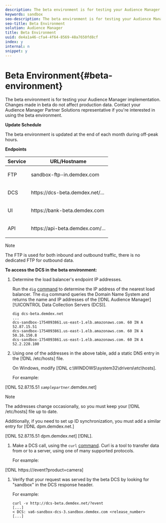 ```yaml
---
description: The beta environment is for testing your Audience Manager implementation. Changes made in beta do not affect production data. Contact your Audience Manager Partner Solutions representative if you're interested in using the beta environment.
keywords: sandbox
seo-description: The beta environment is for testing your Audience Manager implementation. Changes made in beta do not affect production data. Contact your Audience Manager Partner Solutions representative if you're interested in using the beta environment.
seo-title: Beta Environment
solution: Audience Manager
title: Beta Environment
uuid: de4a1a46-cfa4-4f64-8569-48a7650fd8cf
index: y
internal: n
snippet: y
---
```


# Beta Environment{#beta-environment}

The beta environment is for testing your Audience Manager implementation. Changes made in beta do not affect production data. Contact your Audience Manager Partner Solutions representative if you're interested in using the beta environment.

**Update Schedule**

The beta environment is updated at the end of each month during off-peak hours.

<!-- 

Added re: AAM-30826.

 -->

**Endpoints** 

<table id="table_6F388D1F7EC74D859D32ACAB56788412"> 
 <thead> 
  <tr> 
   <th colname="col1" class="entry"> Service </th> 
   <th colname="col2" class="entry"> URL/Hostname </th> 
  </tr> 
 </thead>
 <tbody> 
  <tr> 
   <td colname="col1"> <p>FTP </p> </td> 
   <td colname="col2"> <p> <span class="filepath"> sandbox-ftp-in.demdex.com</span> </p> </td> 
  </tr> 
  <tr> 
   <td colname="col1"> <p>DCS </p> </td> 
   <td colname="col2"> <p> <span class="filepath"> https://dcs-beta.demdex.net/...</span> </p> </td> 
  </tr> 
  <tr> 
   <td colname="col1"> <p>UI </p> </td> 
   <td colname="col2"> <p> <span class="filepath"> https://bank-beta.demdex.com </span> </p> </td> 
  </tr> 
  <tr> 
   <td colname="col1"> <p>API </p> </td> 
   <td colname="col2"> <p> <span class="filepath"> https://api-beta.demdex.com/...</span> </p> </td> 
  </tr> 
 </tbody> 
</table>

>[!NOTE]
>
>The FTP is used for both inbound and outbound traffic, there is no dedicated FTP for outbound data.

**To access the DCS in the beta environment:**

1. Determine the load balancer's endpoint IP addresses.

   Run the `dig` [command](https://en.wikipedia.org/wiki/Dig_(command)) to determine the IP address of the nearest load balancer. The `dig` command queries the Domain Name System and returns the name and IP addresses of the [!DNL Audience Manager] [!UICONTROL Data Collection Servers (DCS)].

   ```
   dig dcs-beta.demdex.net
   ...
   dcs-sandbox-1754093861.us-east-1.elb.amazonaws.com. 60 IN A 52.87.15.51
   dcs-sandbox-1754093861.us-east-1.elb.amazonaws.com. 60 IN A 50.16.150.8
   dcs-sandbox-1754093861.us-east-1.elb.amazonaws.com. 60 IN A 52.2.228.100
   ```

1. Using one of the addresses in the above table, add a static DNS entry in the [!DNL /etc/hosts] file.

   On Windows, modify [!DNL c:\WINDOWS\system32\drivers\etc\hosts].

   For example:

[!DNL 52.87.15.51 *`samplepartner`*.demdex.net]

   >[!NOTE]
   >
   >The addresses change occasionally, so you must keep your [!DNL /etc/hosts] file up to date.

   Additionally, if you need to set up ID synchronization, you must add a similar entry for [!DNL dpm.demdex.net.]

[!DNL 52.87.15.51 dpm.demdex.net] [!DNL]. 

1. Make a DCS call, using the `curl` [command](https://curl.haxx.se/docs/manpage.html). Curl is a tool to transfer data from or to a server, using one of many supported protocols.

   For example:

[!DNL https://<domain>/event?product=camera] 

1. Verify that your request was served by the beta DCS by looking for "sandbox" in the DCS response header.

   For example:

   ```
   curl -v http://dcs-beta.demdex.net/?event
   [...]
   < DCS: va6-sandbox-dcs-3.sandbox.demdex.com <release_number>
   [...]
   ```

